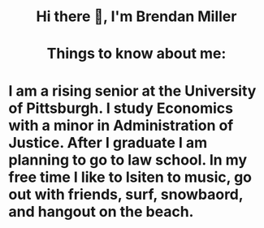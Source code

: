 <h1 align="center">Hi there 👋, I'm Brendan Miller
<h1 align="center">Things to know about me:
<h1 align="left">I am a rising senior at the University of Pittsburgh. I study Economics with a minor in Administration of Justice. After I graduate I am planning to go to law school. In my free time I like to lsiten to music, go out with friends, surf, snowbaord, and hangout on the beach.
<!--
**Bjm147/Bjm147** is a ✨ _special_ ✨ repository because its `README.md` (this file) appears on your GitHub profile.

Here are some ideas to get you started:

- 🔭 I’m currently working on ...
- 🌱 I’m currently learning ...
- 👯 I’m looking to collaborate on ...
- 🤔 I’m looking for help with ...
- 💬 Ask me about ...
- 📫 How to reach me: ...
- 😄 Pronouns: ...
- ⚡ Fun fact: ...
-->

